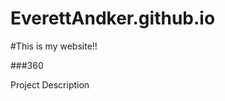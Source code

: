 # EverettAndker.github.io


#This is my website!!

###360

Project Description

<script src='//vizor.io/static/scripts/vizor-360-embed.js' data-vizorurl='//vizor.io/embed/everettandker1823/everett_pp'></script>
